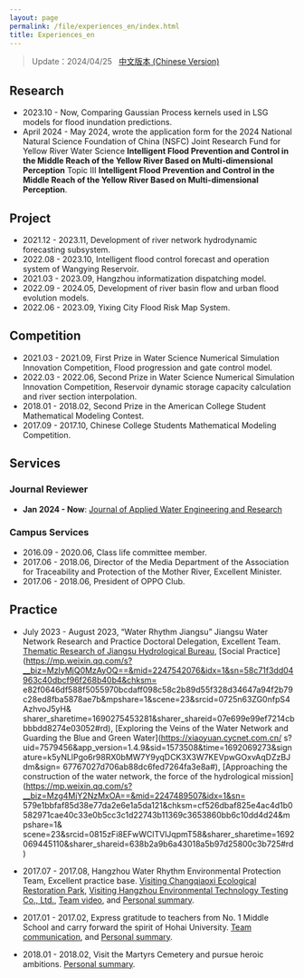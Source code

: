 ```yaml
---
layout: page
permalink: /file/experiences_en/index.html
title: Experiences_en
---
```


> Update：2024/04/25 &nbsp; [中文版本 (Chinese Version)](https://lujiabo98.github.io/experiences/)

## Research

- 2023.10 - Now, Comparing Gaussian Process kernels used in LSG models for flood inundation predictions.<br>
- April 2024 - May 2024, wrote the application form for the 2024 National Natural Science Foundation of China (NSFC) Joint Research Fund for Yellow River Water Science **Intelligent Flood Prevention and Control in the Middle Reach of the Yellow River Based on Multi-dimensional Perception** Topic III **Intelligent Flood Prevention and Control in the Middle Reach of the Yellow River Based on Multi-dimensional Perception**.




## Project

- 2021.12 - 2023.11, Development of river network hydrodynamic forecasting subsystem.
- 2022.08 - 2023.10, Intelligent flood control forecast and operation system of Wangying Reservoir.
- 2021.03 - 2023.09, Hangzhou informatization dispatching model.
- 2022.09 - 2024.05, Development of river basin flow and urban flood evolution models.
- 2022.06 - 2023.09, Yixing City Flood Risk Map System.

## Competition

- 2021.03 - 2021.09, First Prize in Water Science Numerical Simulation Innovation Competition, Flood progression and gate control model.
- 2022.03 - 2022.06, Second Prize in Water Science Numerical Simulation Innovation Competition, Reservoir dynamic storage capacity calculation and river section interpolation.
- 2018.01 - 2018.02, Second Prize in the American College Student Mathematical Modeling Contest.
- 2017.09 - 2017.10, Chinese College Students Mathematical Modeling Competition.<br>



## Services

### Journal Reviewer

- **Jan 2024 - Now**: [Journal of Applied Water Engineering and Research](https://www.tandfonline.com/journals/tjaw20)



### Campus Services

- 2016.09 - 2020.06, Class life committee member.
- 2017.06 - 2018.06, Director of the Media Department of the Association for Traceability and Protection of the Mother River, Excellent Minister.
- 2017.06 - 2018.06, President of OPPO Club.<br>

## Practice

- July 2023 - August 2023, “Water Rhythm Jiangsu” Jiangsu Water Network Research and Practice Doctoral Delegation, Excellent Team. [Thematic Research of Jiangsu Hydrological Bureau](https://shxy.hhu.edu.cn/2023/0718/c3462a263717/page.htm), [Social Practice](https://mp.weixin.qq.com/s?__biz=MzIyMjQ0MzAyOQ==&mid=2247542076&idx=1&sn=58c71f3dd04963c40dbcf96f268b40b4&chksm= e82f0646df588f5055970bcdaff098c58c2b89d55f328d34647a94f2b79c28ed8fba5878ae7b&mpshare=1&scene=23&srcid=0725n63ZG0nfpS4AzhvoJ5yH& sharer_sharetime=1690275453281&sharer_shareid=07e699e99ef7214cbbbbdd8274e03052#rd), [Exploring the Veins of the Water Network and Guarding the Blue and Green Water](https://xiaoyuan.cycnet.com.cn/ s?uid=7579456&app_version=1.4.9&sid=1573508&time=1692069273&signature=k5yNLlPgo6r98RX0bMW7Y9yqDCK3X3W7KEVpwGOxvAqDZzBJdm&sign= 67767027d706ab88dc6fed7264fa3e8a#), [Approaching the construction of the water network, the force of the hydrological mission](https://mp.weixin.qq.com/s?__biz=Mzg4MjY2NzMxOA==&mid=2247489507&idx=1&sn= 579e1bbfaf85d38e77da2e6e1a5da121&chksm=cf526dbaf825e4ac4d1b0582971cae40c33e0b5cc3c1d22743b11369c3653860bb6c10dd4d24&mpshare=1& scene=23&srcid=0815zFi8EFwWClTVlJqpmT58&sharer_sharetime=1692069445110&sharer_shareid=638b2a9b6a43018a5b97d25800c3b725#rd)

- 2017.07 - 2017.08, Hangzhou Water Rhythm Environmental Protection Team, Excellent practice base. [Visiting Changqiaoxi Ecological Restoration Park](https://shxy.hhu.edu.cn/2017/0711/c3463a53685/page.htm), [Visiting Hangzhou Environmental Technology Testing Co., Ltd.](https://shxy.hhu.edu.cn/2017/0708/c3463a53654/page.htm), [Team video](https://www.bilibili.com/video/BV1Ex411B72r/), and [Personal summary](https://lujiabo98.github.io/blogs/practice2_personal).
- 2017.01 - 2017.02, Express gratitude to teachers from No. 1 Middle School and carry forward the spirit of Hohai University. [Team communication](https://lujiabo98.github.io/blogs/practice1_team), and [Personal summary](https://lujiabo98.github.io/blogs/practice1_personal).
- 2018.01 - 2018.02, Visit the Martyrs Cemetery and pursue heroic ambitions. [Personal summary](https://lujiabo98.github.io/blogs/practice3_personal).

